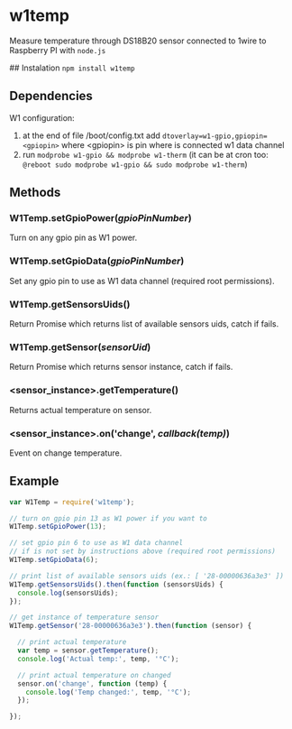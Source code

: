 # w1temp
Measure temperature through DS18B20 sensor connected to 1wire to Raspberry PI with `node.js`

## Instalation
`npm install w1temp`

## Dependencies
W1 configuration:

1. at the end of file /boot/config.txt add `dtoverlay=w1-gpio,gpiopin=<gpiopin>` where &lt;gpiopin&gt; is pin where is connected w1 data channel
2. run `modprobe w1-gpio && modprobe w1-therm` (it can be at cron too: `@reboot sudo modprobe w1-gpio && sudo modprobe w1-therm`)

## Methods

### W1Temp.setGpioPower(*gpioPinNumber*)
Turn on any gpio pin as W1 power.

### W1Temp.setGpioData(*gpioPinNumber*)
Set any gpio pin to use as W1 data channel (required root permissions).

### W1Temp.getSensorsUids()
Return Promise which returns list of available sensors uids, catch if fails.

### W1Temp.getSensor(*sensorUid*)
Return Promise which returns sensor instance, catch if fails.

### &lt;sensor_instance&gt;.getTemperature()
Returns actual temperature on sensor.

### &lt;sensor_instance&gt;.on('change', *callback(temp)*)
Event on change temperature.

## Example
```javascript
var W1Temp = require('w1temp');

// turn on gpio pin 13 as W1 power if you want to
W1Temp.setGpioPower(13);

// set gpio pin 6 to use as W1 data channel
// if is not set by instructions above (required root permissions)
W1Temp.setGpioData(6);

// print list of available sensors uids (ex.: [ '28-00000636a3e3' ])
W1Temp.getSensorsUids().then(function (sensorsUids) {
  console.log(sensorsUids);
});

// get instance of temperature sensor
W1Temp.getSensor('28-00000636a3e3').then(function (sensor) {

  // print actual temperature
  var temp = sensor.getTemperature();
  console.log('Actual temp:', temp, '°C');

  // print actual temperature on changed
  sensor.on('change', function (temp) {
    console.log('Temp changed:', temp, '°C');
  });

});
```
